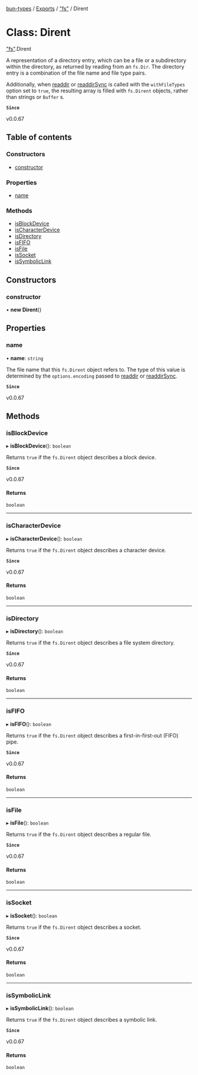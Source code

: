 [bun-types](https://oven-sh.github.io/bun-types/README.md) / [Exports](https://oven-sh.github.io/bun-types/modules.md) / ["fs"](https://oven-sh.github.io/bun-types/modules/fs_.md) / Dirent

# Class: Dirent

["fs"](https://oven-sh.github.io/bun-types/modules/fs_.md).Dirent

A representation of a directory entry, which can be a file or a subdirectory
within the directory, as returned by reading from an `fs.Dir`. The
directory entry is a combination of the file name and file type pairs.

Additionally, when [readdir](https://oven-sh.github.io/bun-types/modules/fs_.md#readdir) or [readdirSync](https://oven-sh.github.io/bun-types/modules/fs_.md#readdirsync) is called with
the `withFileTypes` option set to `true`, the resulting array is filled with `fs.Dirent` objects, rather than strings or `Buffer` s.

**`Since`**

v0.0.67

## Table of contents

### Constructors

- [constructor](https://oven-sh.github.io/bun-types/classes/fs_.Dirent.md#constructor)

### Properties

- [name](https://oven-sh.github.io/bun-types/classes/fs_.Dirent.md#name)

### Methods

- [isBlockDevice](https://oven-sh.github.io/bun-types/classes/fs_.Dirent.md#isblockdevice)
- [isCharacterDevice](https://oven-sh.github.io/bun-types/classes/fs_.Dirent.md#ischaracterdevice)
- [isDirectory](https://oven-sh.github.io/bun-types/classes/fs_.Dirent.md#isdirectory)
- [isFIFO](https://oven-sh.github.io/bun-types/classes/fs_.Dirent.md#isfifo)
- [isFile](https://oven-sh.github.io/bun-types/classes/fs_.Dirent.md#isfile)
- [isSocket](https://oven-sh.github.io/bun-types/classes/fs_.Dirent.md#issocket)
- [isSymbolicLink](https://oven-sh.github.io/bun-types/classes/fs_.Dirent.md#issymboliclink)

## Constructors

### constructor

• **new Dirent**()

## Properties

### name

• **name**: `string`

The file name that this `fs.Dirent` object refers to. The type of this
value is determined by the `options.encoding` passed to [readdir](https://oven-sh.github.io/bun-types/modules/fs_.md#readdir) or [readdirSync](https://oven-sh.github.io/bun-types/modules/fs_.md#readdirsync).

**`Since`**

v0.0.67

## Methods

### isBlockDevice

▸ **isBlockDevice**(): `boolean`

Returns `true` if the `fs.Dirent` object describes a block device.

**`Since`**

v0.0.67

#### Returns

`boolean`

___

### isCharacterDevice

▸ **isCharacterDevice**(): `boolean`

Returns `true` if the `fs.Dirent` object describes a character device.

**`Since`**

v0.0.67

#### Returns

`boolean`

___

### isDirectory

▸ **isDirectory**(): `boolean`

Returns `true` if the `fs.Dirent` object describes a file system
directory.

**`Since`**

v0.0.67

#### Returns

`boolean`

___

### isFIFO

▸ **isFIFO**(): `boolean`

Returns `true` if the `fs.Dirent` object describes a first-in-first-out
(FIFO) pipe.

**`Since`**

v0.0.67

#### Returns

`boolean`

___

### isFile

▸ **isFile**(): `boolean`

Returns `true` if the `fs.Dirent` object describes a regular file.

**`Since`**

v0.0.67

#### Returns

`boolean`

___

### isSocket

▸ **isSocket**(): `boolean`

Returns `true` if the `fs.Dirent` object describes a socket.

**`Since`**

v0.0.67

#### Returns

`boolean`

___

### isSymbolicLink

▸ **isSymbolicLink**(): `boolean`

Returns `true` if the `fs.Dirent` object describes a symbolic link.

**`Since`**

v0.0.67

#### Returns

`boolean`
